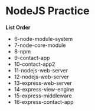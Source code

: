 # NodeJS Practice

**List Order**

- 6-node-module-system
- 7-node-core-module
- 8-npm
- 9-contact-app
- 10-contact-app2
- 11-nodejs-web-server
- 12-nodejs-web-server
- 13-express-web-server
- 14-express-view-engine
- 15-express-middleware
- 16-express-contact-app
